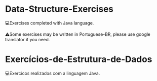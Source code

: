 # Data-Structure-Exercises
💻Exercises completed with Java language.

⚠️Some exercises may be written in Portuguese-BR, please use google translator if you need.

# Exercícios-de-Estrutura-de-Dados
💻Exercícos realizados com a linguagem Java.
